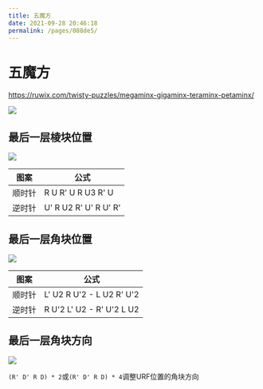 ```yaml
---
title: 五魔方
date: 2021-09-28 20:46:18
permalink: /pages/088de5/
---
```


# 五魔方

https://ruwix.com/twisty-puzzles/megaminx-gigaminx-teraminx-petaminx/

![](/img/rubiks/megaminx-notation.jpg)

## 最后一层棱块位置

![](/img/rubiks/megaminx-cycle-last-layer-edges.jpg)

图案   | 公式
---    | ---
顺时针 | R U R' U R U3 R' U
逆时针 | U' R U2 R' U' R U' R'

## 最后一层角块位置

![](/img/rubiks/megaminx-permute-last-layer-corners.jpg)

图案   | 公式
---    | ---
顺时针 | L' U2 R U'2 - L U2 R' U'2
逆时针 | R U'2 L' U2 - R' U'2 L U2

## 最后一层角块方向

![](/img/rubiks/megaminx-orient-last-layer-corners.jpg)

`(R' D' R D) * 2`或`(R' D' R D) * 4`调整URF位置的角块方向
